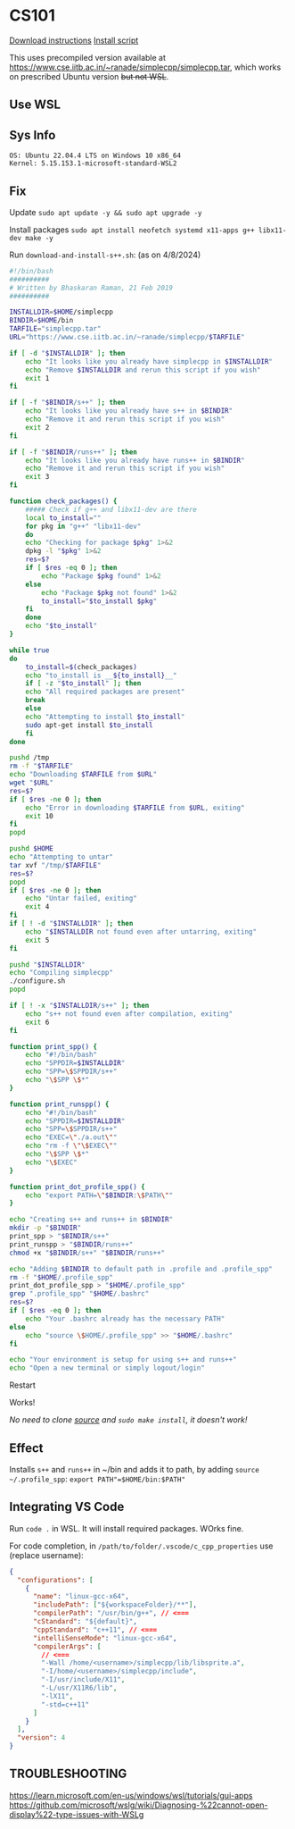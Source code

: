 # CS101

[Download instructions](https://docs.google.com/document/d/1toxyF__JIN6tsOWcA2UbUCIRsprTC6agWBfGFYo8tUw/edit)
[Install script](https://docs.google.com/document/d/1toxyF__JIN6tsOWcA2UbUCIRsprTC6agWBfGFYo8tUw/edit)

This uses precompiled version available at https://www.cse.iitb.ac.in/~ranade/simplecpp/simplecpp.tar, which works on prescribed Ubuntu version ~~but not WSL~~.

## Use WSL

## Sys Info

```
OS: Ubuntu 22.04.4 LTS on Windows 10 x86_64
Kernel: 5.15.153.1-microsoft-standard-WSL2
```

## Fix

Update `sudo apt update -y && sudo apt upgrade -y`

Install packages `sudo apt install neofetch systemd x11-apps g++ libx11-dev make -y`

Run `download-and-install-s++.sh`:
(as on 4/8/2024)

```bash
#!/bin/bash
##########
# Written by Bhaskaran Raman, 21 Feb 2019
##########

INSTALLDIR=$HOME/simplecpp
BINDIR=$HOME/bin
TARFILE="simplecpp.tar"
URL="https://www.cse.iitb.ac.in/~ranade/simplecpp/$TARFILE"

if [ -d "$INSTALLDIR" ]; then
    echo "It looks like you already have simplecpp in $INSTALLDIR"
    echo "Remove $INSTALLDIR and rerun this script if you wish"
    exit 1
fi

if [ -f "$BINDIR/s++" ]; then
    echo "It looks like you already have s++ in $BINDIR"
    echo "Remove it and rerun this script if you wish"
    exit 2
fi

if [ -f "$BINDIR/runs++" ]; then
    echo "It looks like you already have runs++ in $BINDIR"
    echo "Remove it and rerun this script if you wish"
    exit 3
fi

function check_packages() {
    ##### Check if g++ and libx11-dev are there
    local to_install=""
    for pkg in "g++" "libx11-dev"
    do
	echo "Checking for package $pkg" 1>&2
	dpkg -l "$pkg" 1>&2
	res=$?
	if [ $res -eq 0 ]; then
	    echo "Package $pkg found" 1>&2
	else
	    echo "Package $pkg not found" 1>&2
	    to_install="$to_install $pkg"
	fi
    done
    echo "$to_install"
}

while true
do
    to_install=$(check_packages)
    echo "to_install is __${to_install}__"
    if [ -z "$to_install" ]; then
	echo "All required packages are present"
	break
    else
	echo "Attempting to install $to_install"
	sudo apt-get install $to_install
    fi
done

pushd /tmp
rm -f "$TARFILE"
echo "Downloading $TARFILE from $URL"
wget "$URL"
res=$?
if [ $res -ne 0 ]; then
    echo "Error in downloading $TARFILE from $URL, exiting"
    exit 10
fi
popd

pushd $HOME
echo "Attempting to untar"
tar xvf "/tmp/$TARFILE"
res=$?
popd
if [ $res -ne 0 ]; then
    echo "Untar failed, exiting"
    exit 4
fi
if [ ! -d "$INSTALLDIR" ]; then
    echo "$INSTALLDIR not found even after untarring, exiting"
    exit 5
fi

pushd "$INSTALLDIR"
echo "Compiling simplecpp"
./configure.sh
popd

if [ ! -x "$INSTALLDIR/s++" ]; then
    echo "s++ not found even after compilation, exiting"
    exit 6
fi

function print_spp() {
    echo "#!/bin/bash"
    echo "SPPDIR=$INSTALLDIR"
    echo "SPP=\$SPPDIR/s++"
    echo "\$SPP \$*"
}

function print_runspp() {
    echo "#!/bin/bash"
    echo "SPPDIR=$INSTALLDIR"
    echo "SPP=\$SPPDIR/s++"
    echo "EXEC=\"./a.out\""
    echo "rm -f \"\$EXEC\""
    echo "\$SPP \$*"
    echo "\$EXEC"
}

function print_dot_profile_spp() {
    echo "export PATH=\"$BINDIR:\$PATH\""
}

echo "Creating s++ and runs++ in $BINDIR"
mkdir -p "$BINDIR"
print_spp > "$BINDIR/s++"
print_runspp > "$BINDIR/runs++"
chmod +x "$BINDIR/s++" "$BINDIR/runs++"

echo "Adding $BINDIR to default path in .profile and .profile_spp"
rm -f "$HOME/.profile_spp"
print_dot_profile_spp > "$HOME/.profile_spp"
grep ".profile_spp" "$HOME/.bashrc"
res=$?
if [ $res -eq 0 ]; then
    echo "Your .bashrc already has the necessary PATH"
else
    echo "source \$HOME/.profile_spp" >> "$HOME/.bashrc"
fi

echo "Your environment is setup for using s++ and runs++"
echo "Open a new terminal or simply logout/login"

```

Restart

Works!

_No need to clone [source](https://github.com/adi-g15/simplecpp) and `sudo make install`, it doesn't work!_

## Effect
Installs `s++` and `runs++` in ~/bin and adds it to path, by adding `source ~/.profile_spp`: `export PATH"=$HOME/bin:$PATH"`

## Integrating VS Code

Run `code .` in WSL. It will install required packages. WOrks fine.

For code completion, in `/path/to/folder/.vscode/c_cpp_properties` use (replace username):

```json
{
  "configurations": [
    {
      "name": "linux-gcc-x64",
      "includePath": ["${workspaceFolder}/**"],
      "compilerPath": "/usr/bin/g++", // <===
      "cStandard": "${default}",
      "cppStandard": "c++11", // <===
      "intelliSenseMode": "linux-gcc-x64",
      "compilerArgs": [
        // <===
        "-Wall /home/<username>/simplecpp/lib/libsprite.a",
        "-I/home/<username>/simplecpp/include",
        "-I/usr/include/X11",
        "-L/usr/X11R6/lib",
        "-lX11",
        "-std=c++11"
      ]
    }
  ],
  "version": 4
}
```

## TROUBLESHOOTING

https://learn.microsoft.com/en-us/windows/wsl/tutorials/gui-apps
https://github.com/microsoft/wslg/wiki/Diagnosing-%22cannot-open-display%22-type-issues-with-WSLg
